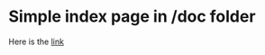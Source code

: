 # Simple index page in /doc folder

Here is the [link](https://github.com/CBSDLab/sandbox-pages/blob/main/docs/instructions)
